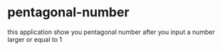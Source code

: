 # pentagonal-number

this application show you pentagonal number after you input a number larger or equal to 1
